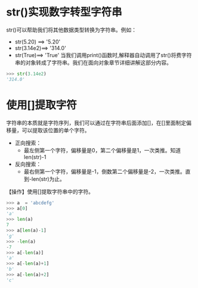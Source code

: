 # str()实现数字转型字符串
str()可以帮助我们将其他数据类型转换为字符串。例如：
* str(5.20) ==> '5.20'
* str(3.14e2)==> '314.0'
* str(True)==> 'True'
当我们调用print()函数时,解释器自动调用了str()将费字符串的对象转成了字符串。我们在面向对象章节详细讲解这部分内容。
```python
>>> str(3.14e2)
'314.0'
```

# 使用[]提取字符
字符串的本质就是字符序列，我们可以通过在字符串后面添加[]，在[]里面制定偏移量，可以提取该位置的单个字符。
* 正向搜索：
  * 最左侧第一个字符，偏移量是0，第二个偏移量是1，一次类推。知道len(str)-1
* 反向搜索：
  * 最右侧第一个字符，偏移量是-1，倒数第二个偏移量是-2，一次类推。直到-len(str)为止。

【操作】使用[]提取字符串中的字符。
```python
>>> a  = 'abcdefg'
>>> a[0]
'a'
>>> len(a)
7
>>> a[len(a)-1]
'g'
>>> -len(a)
-7
>>> a[-len(a)]
'a'
>>> a[-len(a)+1]
'b'
>>> a[-len(a)+2]
'c'
```